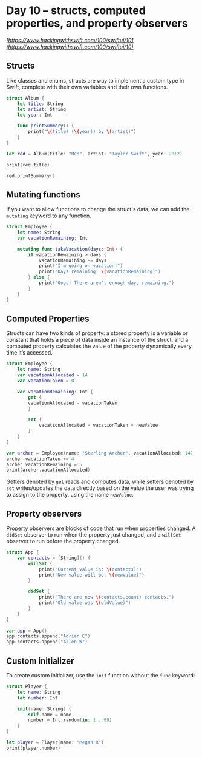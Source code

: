 # Day 10 – structs, computed properties, and property observers

_[https://www.hackingwithswift.com/100/swiftui/10](https://www.hackingwithswift.com/100/swiftui/10)_

## Structs

Like classes and enums, structs are way to implement a custom type in Swift, complete with their own variables and their own functions.

```swift
struct Album {
    let title: String
    let artist: String
    let year: Int

    func printSummary() {
        print("\(title) (\(year)) by \(artist)")
    }
}

let red = Album(title: "Red", artist: "Taylor Swift", year: 2012)

print(red.title)

red.printSummary()
```

## Mutating functions

If you want to allow functions to change the struct's data, we can add the `mutating` keyword to any function.

```swift
struct Employee {
    let name: String
    var vacationRemaining: Int

    mutating func takeVacation(days: Int) {
        if vacationRemaining > days {
            vacationRemaining -= days
            print("I'm going on vacation!")
            print("Days remaining: \(vacationRemaining)")
        } else {
            print("Oops! There aren't enough days remaining.")
        }
    }
}
```

## Computed Properties

Structs can have two kinds of property: a stored property is a variable or constant that holds a piece of data inside an instance of the struct, and a computed property calculates the value of the property dynamically every time it’s accessed.

```swift
struct Employee {
    let name: String
    var vacationAllocated = 14
    var vacationTaken = 0

    var vacationRemaining: Int {
        get {
        vacationAllocated - vacationTaken
        }

        set {
            vacationAllocated = vacationTaken + newValue
        }
    }
}

var archer = Employee(name: "Sterling Archer", vacationAllocated: 14)
archer.vacationTaken += 4
archer.vacationRemaining = 5
print(archer.vacationAllocated)
```

Getters denoted by `get` reads and computes data, while setters denoted by `set` writes/updates the data directly based on the value the user was trying to assign to the property, using the name `newValue`.

## Property observers

Property observers are blocks of code that run when properties changed. A `didSet` observer to run when the property just changed, and a `willSet` observer to run before the property changed.

```swift
struct App {
    var contacts = [String]() {
        willSet {
            print("Current value is: \(contacts)")
            print("New value will be: \(newValue)")
        }

        didSet {
            print("There are now \(contacts.count) contacts.")
            print("Old value was \(oldValue)")
        }
    }
}

var app = App()
app.contacts.append("Adrian E")
app.contacts.append("Allen W")
```

## Custom initializer

To create custom initializer, use the `init` function without the `func` keyword:

```swift
struct Player {
    let name: String
    let number: Int

    init(name: String) {
        self.name = name
        number = Int.random(in: 1...99)
    }
}

let player = Player(name: "Megan R")
print(player.number)
```

